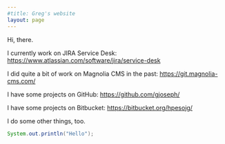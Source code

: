 ```yaml
---
#title: Greg's website 
layout: page 
---
```

Hi, there.

I currently work on JIRA Service Desk: https://www.atlassian.com/software/jira/service-desk

I did quite a bit of work on Magnolia CMS in the past: https://git.magnolia-cms.com/

I have some projects on GitHub: https://github.com/gjoseph/

I have some projects on Bitbucket: https://bitbucket.org/hpesojg/

I do some other things, too.

```java
System.out.println("Hello");
```

